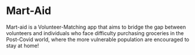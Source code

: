 # Mart-Aid

Mart-aid is a Volunteer-Matching app that aims to bridge the gap between volunteers and individuals who face difficulty purchasing groceries in the Post-Covid world, 
where the more vulnerable population are encouraged to stay at home!
